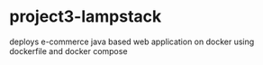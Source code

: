 # project3-lampstack
deploys e-commerce java based web application on docker using dockerfile and docker compose 
